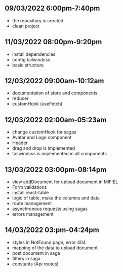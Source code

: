## 09/03/2022 6:00pm-7:40pm

- the repository is created
- clean project

## 11/03/2022 08:00pm-9:20pm

- install dependencies
- config tailwindcss
- basic structure

## 12/03/2022 09:00am-10:12am

- documentation of store and components
- reducer
- customHook (useFetch)

## 12/03/2022 02:00am-05:23am

- change customHook for sagas
- Avatar and Logo component
- Header
- drag and drop is implemented
- tailwindcss is implemented in all components

## 13/03/2022 03:00pm-08:14pm

- view addDocument for upload document in MIFIEL
- Form validations
- install react-table
- logic of table, make the columns and data
- route management
- asynchronous requests using sagas
- errors management

## 14/03/2022 03:pm-04:24pm

- styles in NotFound page, error 404
- mapping of the data to upload document
- post document in saga
- filters in saga
- constants (Api routes)
